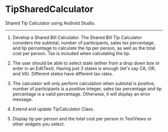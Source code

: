 # TipSharedCalculator
Shared Tip Calculator using Android Studio. 

-------------------------------------------------------------------------------------------------------------------------------------------
1) Develop a Shared Bill Calculator. The Shared Bill Tip Calculator considers the subtotal, number of participants, sales tax percentage, and tip percentage to calculate the tip per person, as well as the total cost per person. Tax is included when calculating the tip.


2) The user should be able to select state (either from a drop down box or enter in an EditText). Having just 3 states is enough (let's say CA, OR, and VA). Different states have different tax rates.

3) The calculator will only perform calculation when subtotal is positive, number of participants is a positive integer, sales tax percentage and tip percentage is a valid percentage. Otherwise, it will display an error message.

4) Extend and update TipCalculator Class.

5) Display tip per person and the total cost per person in TextViews or other widgets you select.




